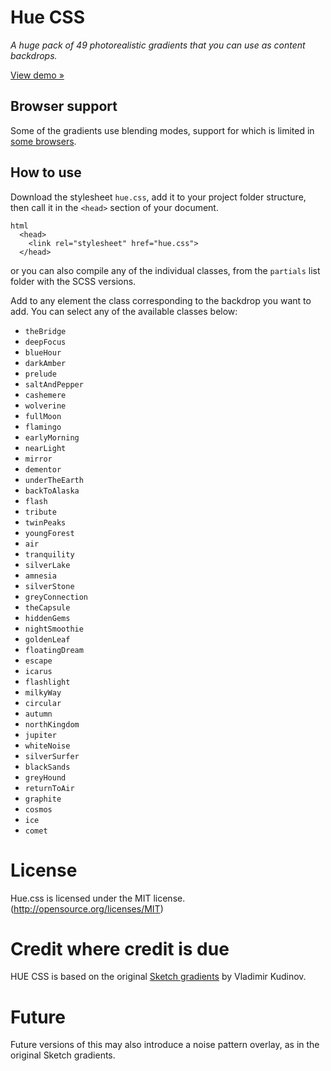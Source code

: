 # Hue CSS

*A huge pack of 49 photorealistic gradients that you can use as content backdrops.*

[View demo »](http://evankarageorgos.github.io/hue/) 

## Browser support
Some of the gradients use blending modes, support for which is limited in [some browsers](http://caniuse.com/#feat=css-backgroundblendmode).

## How to use
Download the stylesheet `hue.css`, add it to your project folder structure, then call it in the `<head>` section of your document.

```
html
  <head>
    <link rel="stylesheet" href="hue.css">
  </head>
  ```

or you can also compile any of the individual classes, from the `partials` list folder with the SCSS versions.

Add to any element the class corresponding to the backdrop you want to add. You can select any of the available classes below:

* `theBridge`
* `deepFocus`
* `blueHour`
* `darkAmber`
* `prelude`
* `saltAndPepper`
* `cashemere`
* `wolverine`
* `fullMoon`
* `flamingo`
* `earlyMorning`
* `nearLight`
* `mirror`
* `dementor`
* `underTheEarth`
* `backToAlaska`
* `flash`
* `tribute`
* `twinPeaks`
* `youngForest`
* `air`
* `tranquility`
* `silverLake`
* `amnesia`
* `silverStone`
* `greyConnection`
* `theCapsule`
* `hiddenGems`
* `nightSmoothie`
* `goldenLeaf`
* `floatingDream`
* `escape`
* `icarus`
* `flashlight`
* `milkyWay`
* `circular`
* `autumn`
* `northKingdom`
* `jupiter`
* `whiteNoise`
* `silverSurfer`
* `blackSands`
* `greyHound`
* `returnToAir`
* `graphite`
* `cosmos`
* `ice`
* `comet`

# License
Hue.css is licensed under the MIT license. (http://opensource.org/licenses/MIT)

# Credit where credit is due
HUE CSS is based on the original [Sketch gradients](https://www.behance.net/gallery/30067997/Hue-Free-Promo-Backdrops-and-Gradients) by Vladimir Kudinov.

# Future
Future versions of this may also introduce a noise pattern overlay, as in the original Sketch gradients.
